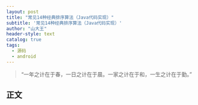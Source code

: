 ```yaml
---
layout: post
title: "常见14种经典排序算法（Java代码实现）"
subtitle: '常见14种经典排序算法（Java代码实现）'
author: "山大王"
header-style: text
catalog: true
tags:
  - 源码
  - android
---
```

> “一年之计在于春，一日之计在于晨。一家之计在于和，一生之计在于勤。”

## 正文
